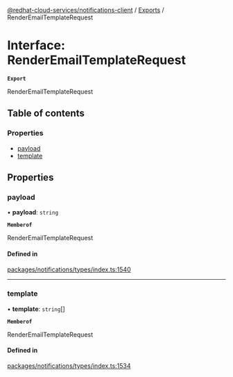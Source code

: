 [@redhat-cloud-services/notifications-client](../README.md) / [Exports](../modules.md) / RenderEmailTemplateRequest

# Interface: RenderEmailTemplateRequest

**`Export`**

RenderEmailTemplateRequest

## Table of contents

### Properties

- [payload](RenderEmailTemplateRequest.md#payload)
- [template](RenderEmailTemplateRequest.md#template)

## Properties

### payload

• **payload**: `string`

**`Memberof`**

RenderEmailTemplateRequest

#### Defined in

[packages/notifications/types/index.ts:1540](https://github.com/RedHatInsights/javascript-clients/blob/main/packages/notifications/types/index.ts#L1540)

___

### template

• **template**: `string`[]

**`Memberof`**

RenderEmailTemplateRequest

#### Defined in

[packages/notifications/types/index.ts:1534](https://github.com/RedHatInsights/javascript-clients/blob/main/packages/notifications/types/index.ts#L1534)
